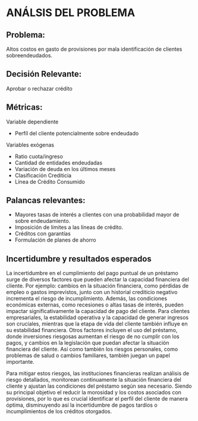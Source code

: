 # **ANÁLSIS DEL PROBLEMA**

## Problema:
 Altos costos en gasto de provisiones por mala identificación de clientes sobreendeudados.
		

## Decisión Relevante:
Aprobar o rechazar crédito

## Métricas:
 Variable dependiente 
* Perfíl del cliente potencialmente sobre endeudado
	
Variables exógenas
* Ratio cuota/ingreso
* Cantidad de entidades endeudadas
* Variación de deuda en los últimos meses
* Clasificación Crediticia
* Línea de Crédito Consumido

## Palancas relevantes:
* Mayores tasas de interés a clientes con una probabilidad mayor de sobre endeudamiento.
* Imposición de límites a las líneas de crédito.
* Créditos con garantías
* Formulación de planes de ahorro 

## Incertidumbre y resultados esperados 
La incertidumbre en el cumplimiento del pago puntual de un préstamo surge de diversos factores que pueden afectar la capacidad financiera del cliente. Por ejemplo: cambios en la situación financiera, como pérdidas de empleo o gastos imprevistos, junto con un historial crediticio negativo incrementa el riesgo de incumplimiento. Además, las condiciones económicas externas, como recesiones o altas tasas de interés, pueden impactar significativamente la capacidad de pago del cliente. Para clientes empresariales, la estabilidad operativa y la capacidad de generar ingresos son cruciales, mientras que la etapa de vida del cliente también influye en su estabilidad financiera. Otros factores incluyen el uso del préstamo, donde inversiones riesgosas aumentan el riesgo de no cumplir con los pagos, y cambios en la legislación que puedan afectar la situación financiera del cliente. Así como también los riesgos personales, como problemas de salud o cambios familiares, también juegan un papel importante. 

Para mitigar estos riesgos, las instituciones financieras realizan análisis de riesgo detallados, monitorean continuamente la situación financiera del cliente y ajustan las condiciones del préstamo según sea necesario. Siendo su principal objetivo el reducir la morosidad y los costos asociados con provisiones, por lo que es crucial identificar el perfil del cliente de manera óptima, disminuyendo así la incertidumbre de pagos tardíos o incumplimientos de los créditos otorgados.

